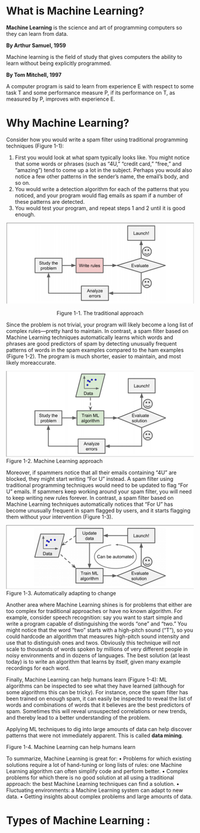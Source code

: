 # What is Machine Learning?

**Machine Learning** is the science and art of programming computers so they can learn from data.

**By Arthur Samuel, 1959**

Machine learning is the field of study that gives computers the ability to learn without being explicitly programmed.

**By Tom Mitchell, 1997**

A computer program is said to learn from experience E with respect to some task T and some performance measure P, if its performance on T, as measured by P, improves with experience E.


# Why Machine Learning?

Consider how you would write a spam filter using traditional programming techniques (Figure 1-1):

1. First you would look at what spam typically looks like. You might notice that some words or phrases (such as “4U,” “credit card,” “free,” and “amazing”) tend to come up a lot in the subject. Perhaps you would also notice a few other patterns in the sender’s name, the email’s body, and so on.
2. You would write a detection algorithm for each of the patterns that you noticed, and your program would flag emails as spam if a number of these patterns are detected.
3. You would test your program, and repeat steps 1 and 2 until it is good enough.

<img src="Images/Figure1-1_The_traditional_approach.png" />
<p align="center">Figure 1-1. The traditional approach<p>

Since the problem is not trivial, your program will likely become a long list of complex rules—pretty hard to maintain.
In contrast, a spam filter based on Machine Learning techniques automatically learns which words and phrases are good predictors of spam by detecting unusually frequent patterns of words in the spam examples compared to the ham examples (Figure 1-2). The program is much shorter, easier to maintain, and most likely moreaccurate.

<img src="Images/Figure1-2._Machine_Learning_approach.png" />
Figure 1-2. Machine Learning approach

Moreover, if spammers notice that all their emails containing “4U” are blocked, they might start writing “For U” instead. A spam filter using traditional programming techniques would need to be updated to flag “For U” emails. If spammers keep working around your spam filter, you will need to keep writing new rules forever.
In contrast, a spam filter based on Machine Learning techniques automatically notices that “For U” has become unusually frequent in spam flagged by users, and it starts flagging them without your intervention (Figure 1-3).

<img src="Images/Figure1-3_Automatically_adapting_to_change.png" />
Figure 1-3. Automatically adapting to change

Another area where Machine Learning shines is for problems that either are too complex for traditional approaches or have no known algorithm. For example, consider speech recognition: say you want to start simple and write a program capable of distinguishing the words “one” and “two.” You might notice that the word “two” starts with a high-pitch sound (“T”), so you could hardcode an algorithm that measures high-pitch sound intensity and use that to distinguish ones and twos. Obviously this technique will not scale to thousands of words spoken by millions of very different people in noisy environments and in dozens of languages. The best solution (at least today) is to write an algorithm that learns by itself, given many example recordings for each word.

Finally, Machine Learning can help humans learn (Figure 1-4): ML algorithms can be inspected to see what they have learned (although for some algorithms this can be tricky). For instance, once the spam filter has been trained on enough spam, it can easily be inspected to reveal the list of words and combinations of words that it believes are the best predictors of spam. Sometimes this will reveal unsuspected correlations or new trends, and thereby lead to a better understanding of the problem.

Applying ML techniques to dig into large amounts of data can help discover patterns that were not immediately apparent. This is called **data mining**.

Figure 1-4. Machine Learning can help humans learn

To summarize, Machine Learning is great for:
• Problems for which existing solutions require a lot of hand-tuning or long lists of rules: one Machine Learning algorithm can often simplify code and perform better.
• Complex problems for which there is no good solution at all using a traditional approach: the best Machine Learning techniques can find a solution.
• Fluctuating environments: a Machine Learning system can adapt to new data.
• Getting insights about complex problems and large amounts of data.


# Types of Machine Learning : 

